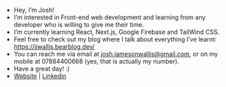 - Hey, I’m Josh!
- I’m interested in Front-end web development and learning from any developer who is willing to give me their time.
- I’m currently learning React, Next.js, Google Firebase and TailWind CSS. 
- Feel free to check out my blog where I talk about everything I've learnt: https://jjwallis.bearblog.dev/  
- You can reach me via email at josh.jamesonwallis@gmail.com, or on my mobile at 07884400668 (yes, that is actually my number).
- Have a great day! :)
- [Website](https://www.joshuajamesonwallis.com/) | [Linkedin](https://www.linkedin.com/in/joshua-jameson-wallis/)
